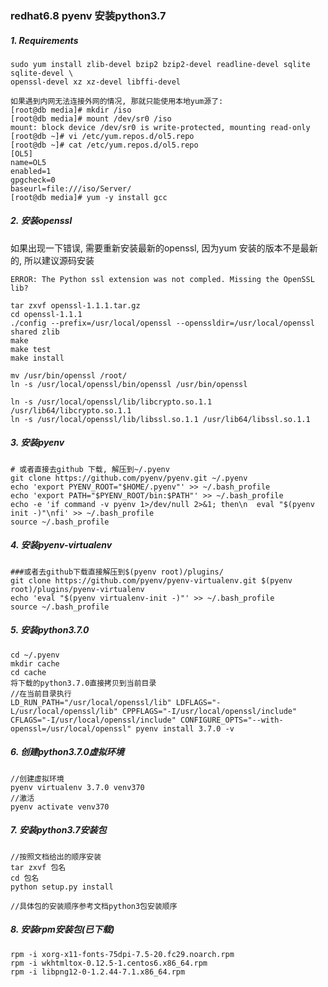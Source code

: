 ### redhat6.8 pyenv 安装python3.7

##### 1. Requirements

```
sudo yum install zlib-devel bzip2 bzip2-devel readline-devel sqlite sqlite-devel \
openssl-devel xz xz-devel libffi-devel
```

```
如果遇到内网无法连接外网的情况, 那就只能使用本地yum源了:
[root@db media]# mkdir /iso
[root@db media]# mount /dev/sr0 /iso
mount: block device /dev/sr0 is write-protected, mounting read-only
[root@db ~]# vi /etc/yum.repos.d/ol5.repo
[root@db ~]# cat /etc/yum.repos.d/ol5.repo 
[OL5]
name=OL5
enabled=1
gpgcheck=0
baseurl=file:///iso/Server/
[root@db media]# yum -y install gcc
```

##### 2. 安装openssl

如果出现一下错误, 需要重新安装最新的openssl, 因为yum 安装的版本不是最新的, 所以建议源码安装

`ERROR: The Python ssl extension was not compled. Missing the OpenSSL lib?`

```
tar zxvf openssl-1.1.1.tar.gz
cd openssl-1.1.1
./config --prefix=/usr/local/openssl --openssldir=/usr/local/openssl shared zlib
make
make test
make install

mv /usr/bin/openssl /root/
ln -s /usr/local/openssl/bin/openssl /usr/bin/openssl

ln -s /usr/local/openssl/lib/libcrypto.so.1.1 /usr/lib64/libcrypto.so.1.1
ln -s /usr/local/openssl/lib/libssl.so.1.1 /usr/lib64/libssl.so.1.1
```

##### 3. 安装pyenv

```
# 或者直接去github 下载, 解压到~/.pyenv
git clone https://github.com/pyenv/pyenv.git ~/.pyenv
echo 'export PYENV_ROOT="$HOME/.pyenv"' >> ~/.bash_profile
echo 'export PATH="$PYENV_ROOT/bin:$PATH"' >> ~/.bash_profile
echo -e 'if command -v pyenv 1>/dev/null 2>&1; then\n  eval "$(pyenv init -)"\nfi' >> ~/.bash_profile
source ~/.bash_profile
```

##### 4. 安装pyenv-virtualenv

```
###或者去github下载直接解压到$(pyenv root)/plugins/
git clone https://github.com/pyenv/pyenv-virtualenv.git $(pyenv root)/plugins/pyenv-virtualenv
echo 'eval "$(pyenv virtualenv-init -)"' >> ~/.bash_profile
source ~/.bash_profile
```

##### 5. 安装python3.7.0

```
cd ~/.pyenv
mkdir cache
cd cache 
将下载的python3.7.0直接拷贝到当前目录
//在当前目录执行
LD_RUN_PATH="/usr/local/openssl/lib" LDFLAGS="-L/usr/local/openssl/lib" CPPFLAGS="-I/usr/local/openssl/include" CFLAGS="-I/usr/local/openssl/include" CONFIGURE_OPTS="--with-openssl=/usr/local/openssl" pyenv install 3.7.0 -v
```

##### 6. 创建python3.7.0虚拟环境

```
//创建虚拟环境
pyenv virtualenv 3.7.0 venv370
//激活
pyenv activate venv370

```

##### 7. 安装python3.7安装包

```
//按照文档给出的顺序安装
tar zxvf 包名
cd 包名
python setup.py install

//具体包的安装顺序参考文档python3包安装顺序
```

##### 8. 安装rpm安装包(已下载)

```
rpm -i xorg-x11-fonts-75dpi-7.5-20.fc29.noarch.rpm
rpm -i wkhtmltox-0.12.5-1.centos6.x86_64.rpm
rpm -i libpng12-0-1.2.44-7.1.x86_64.rpm
```




